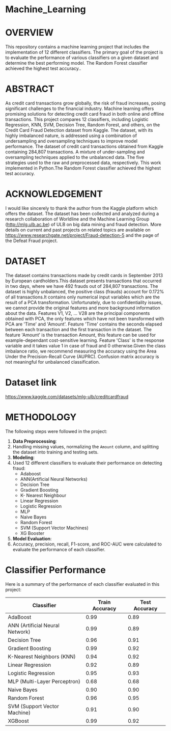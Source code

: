 # Machine_Learning
# OVERVIEW
This repository contains a machine learning project that includes the implementation of 12 different classifiers. The primary goal of the project is to evaluate the performance of various classifiers on a given dataset and determine the best performing model. The Random Forest classifier achieved the highest test accuracy..
# ABSTRACT
As credit card transactions grow globally, the risk of fraud increases, posing significant challenges to the financial industry. Machine learning offers promising solutions for detecting credit card fraud in both online and offline transactions. This project compares 12 classifiers, including Logistic Regression, KNN, SVM, Decision Tree, Random Forest, and others, on the Credit Card Fraud Detection dataset from Kaggle. The dataset, with its highly imbalanced nature, is addressed using a combination of undersampling and oversampling techniques to improve model performance.  The dataset of credit card transactions obtained from Kaggle containing 284,807 transactions. A mixture of under-sampling and oversampling techniques applied to the unbalanced data. The five strategies used to the raw and preprocessed data, respectively. This work implemented in Python.The Random Forest classifier achieved the highest test accuracy.
# ACKNOWLEDGEMENT
 I would like sincerely to thank the author from the Kaggle platform which offers the dataset. The dataset has been collected and analyzed during a research collaboration of Worldline and the Machine Learning Group (http://mlg.ulb.ac.be) of ULB on big data mining and fraud detection. More details on current and past projects on related topics are available on https://www.researchgate.net/project/Fraud-detection-5 and the page of the Defeat Fraud project.
# DATASET
The dataset contains transactions made by credit cards in September 2013 by European cardholders.This dataset presents transactions that occurred in two days, where we have 492 frauds out of 284,807 transactions. The dataset is highly unbalanced, the positive class (frauds) account for 0.172% of all transactions.It contains only numerical input variables which are the result of a PCA transformation. Unfortunately, due to confidentiality issues, we cannot provide the original features and more background information about the data. Features V1, V2, … V28 are the principal components obtained with PCA, the only features which have not been transformed with PCA are 'Time' and 'Amount'. Feature 'Time' contains the seconds elapsed between each transaction and the first transaction in the dataset. The feature 'Amount' is the transaction Amount, this feature can be used for example-dependant cost-sensitive learning. Feature 'Class' is the response variable and it takes value 1 in case of fraud and 0 otherwise.Given the class imbalance ratio, we recommend measuring the accuracy using the Area Under the Precision-Recall Curve (AUPRC). Confusion matrix accuracy is not meaningful for unbalanced classification.
# Dataset link 
https://www.kaggle.com/datasets/mlg-ulb/creditcardfraud
# METHODOLOGY
The following steps were followed in the project:
1. **Data Preprocessing**:
2. Handling missing values, normalizing the `Amount` column, and splitting the dataset into training and testing sets.
3. **Modeling**:
4. Used 12 different classifiers to evaluate their performance on detecting fraud:
   - Adaboost
   - ANN(Artificial Neural Networks)
   - Decision Tree
   - Gradient Boosting
   - K- Nearest Neighbour
   - Linear Regression
   - Logistic Regression
   - MLP
   - Naive Bayes
   - Random Forest
   - SVM (Support Vector Machines)
   - XG Booster
5. **Model Evaluation**:
6. Accuracy, precision, recall, F1-score, and ROC-AUC were calculated to evaluate the performance of each classifier.

# Classifier Performance
Here is a summary of the performance of each classifier evaluated in this project:

| Classifier                      | Train Accuracy | Test Accuracy |
|---------------------------------|----------------|---------------|
| AdaBoost                        |     0.99       |     0.89      |
| ANN (Artificial Neural Network) |     0.99       |     0.89      |
| Decision Tree                   |     0.96       |     0.91      |
| Gradient Boosting               |     0.99       |     0.92      |
| K-Nearest Neighbors (KNN)       |     0.94       |     0.92      |
| Linear Regression               |     0.92       |     0.89      |
| Logistic Regression             |     0.95       |     0.93      |
| MLP (Multi-Layer Perceptron)    |     0.68       |     0.68      |
| Naive Bayes                     |     0.90       |     0.90      |
| Random Forest                   |     0.96       |     0.95      |
| SVM (Support Vector Machine)    |     0.91       |     0.90      |
| XGBoost                         |     0.99       |     0.92      |
